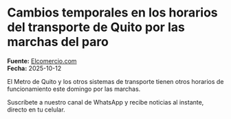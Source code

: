 # Cambios temporales en los horarios del transporte de Quito por las marchas del paro

**Fuente:** [Elcomercio.com](https://www.elcomercio.com/actualidad/quito/cambios-temporales-horarios-transporte-municipal-quito-por-marchas-paro/)  
**Fecha:** 2025-10-12

El Metro de Quito y los otros sistemas de transporte tienen otros horarios de funcionamiento este domingo por las marchas.

Suscríbete a nuestro canal de WhatsApp y recibe noticias al instante, directo en tu celular.
